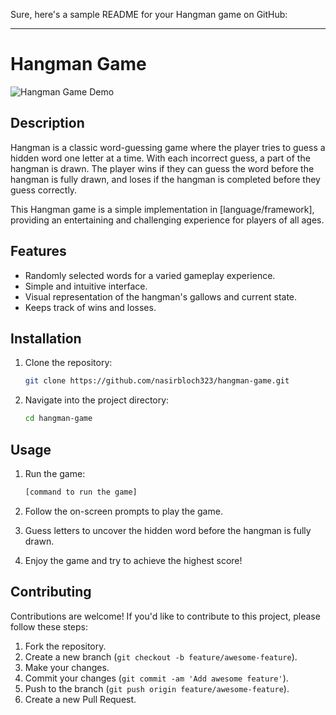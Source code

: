 Sure, here's a sample README for your Hangman game on GitHub:

---

# Hangman Game

![Hangman Game Demo](demo.gif)

## Description

Hangman is a classic word-guessing game where the player tries to guess a hidden word one letter at a time. With each incorrect guess, a part of the hangman is drawn. The player wins if they can guess the word before the hangman is fully drawn, and loses if the hangman is completed before they guess correctly.

This Hangman game is a simple implementation in [language/framework], providing an entertaining and challenging experience for players of all ages.

## Features

- Randomly selected words for a varied gameplay experience.
- Simple and intuitive interface.
- Visual representation of the hangman's gallows and current state.
- Keeps track of wins and losses.


## Installation

1. Clone the repository:

   ```bash
   git clone https://github.com/nasirbloch323/hangman-game.git
   ```

2. Navigate into the project directory:

   ```bash
   cd hangman-game
   ```



## Usage

1. Run the game:

   ```bash
   [command to run the game]
   ```

2. Follow the on-screen prompts to play the game.

3. Guess letters to uncover the hidden word before the hangman is fully drawn.

4. Enjoy the game and try to achieve the highest score!

## Contributing

Contributions are welcome! If you'd like to contribute to this project, please follow these steps:

1. Fork the repository.
2. Create a new branch (`git checkout -b feature/awesome-feature`).
3. Make your changes.
4. Commit your changes (`git commit -am 'Add awesome feature'`).
5. Push to the branch (`git push origin feature/awesome-feature`).
6. Create a new Pull Request.

